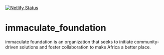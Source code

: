 [![Netlify Status](https://api.netlify.com/api/v1/badges/55fc24fb-e2a4-44ec-b463-08b4c6bdfa91/deploy-status)](https://app.netlify.com/sites/immaculatefoundation/deploys)

# immaculate_foundation
immaculate foundation is an organization that seeks to initiate community-driven solutions and foster collaboration to make Africa a better place.
